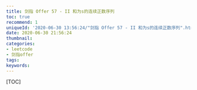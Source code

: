 ```yaml
---
title: 剑指 Offer 57 - II 和为s的连续正数序列
toc: true
recommend: 1
uniqueId: '2020-06-30 13:56:24/"剑指 Offer 57 - II 和为s的连续正数序列".html'
date: 2020-06-30 21:56:24
thumbnail:
categories:
- leetcode
- 剑指offer
tags:
keywords:
---
```


[TOC]

<!--more-->
